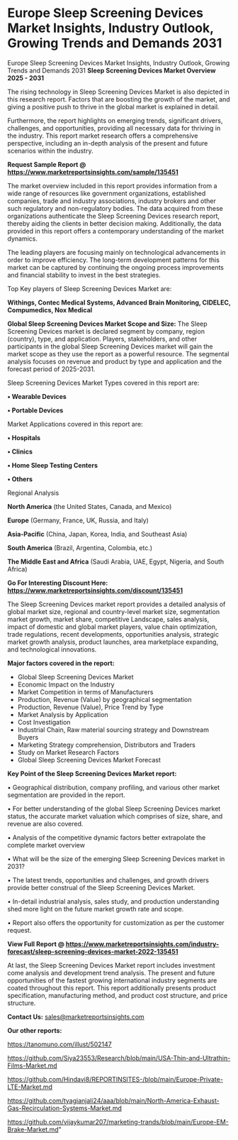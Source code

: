 # Europe Sleep Screening Devices Market Insights, Industry Outlook, Growing Trends and Demands 2031
Europe Sleep Screening Devices Market Insights, Industry Outlook, Growing Trends and Demands 2031
<Strong> Sleep Screening Devices Market Overview 2025 - 2031</strong>

The rising technology in Sleep Screening Devices Market is also depicted in this research report. Factors that are boosting the growth of the market, and giving a positive push to thrive in the global market is explained in detail.

Furthermore, the report highlights on emerging trends, significant drivers, challenges, and opportunities, providing all necessary data for thriving in the industry. This report market research offers a comprehensive perspective, including an in-depth analysis of the present and future scenarios within the industry.

<strong>Request Sample Report @ <a href=https://www.marketreportsinsights.com/sample/135451>https://www.marketreportsinsights.com/sample/135451</a></strong>

The market overview included in this report provides information from a wide range of resources like government organizations, established companies, trade and industry associations, industry brokers and other such regulatory and non-regulatory bodies. The data acquired from these organizations authenticate the Sleep Screening Devices research report, thereby aiding the clients in better decision making. Additionally, the data provided in this report offers a contemporary understanding of the market dynamics.

The leading players are focusing mainly on technological advancements in order to improve efficiency. The long-term development patterns for this market can be captured by continuing the ongoing process improvements and financial stability to invest in the best strategies.

Top Key players of Sleep Screening Devices Market are:

<strong>Withings, Contec Medical Systems, Advanced Brain Monitoring, CIDELEC, Compumedics, Nox Medical</strong>

<strong><b>Global Sleep Screening Devices Market Scope and Size:</b></strong>
The Sleep Screening Devices market is declared segment by company, region (country), type, and application. Players, stakeholders, and other participants in the global Sleep Screening Devices market will gain the market scope as they use the report as a powerful resource. The segmental analysis focuses on revenue and product by type and application and the forecast period of 2025-2031.

Sleep Screening Devices Market Types covered in this report are:

<strong>• Wearable Devices

• Portable Devices</strong>

Market Applications covered in this report are:

<strong>• Hospitals

• Clinics

• Home Sleep Testing Centers

• Others</strong> 

Regional Analysis

<strong>North America</strong> (the United States, Canada, and Mexico)

<strong>Europe</strong> (Germany, France, UK, Russia, and Italy)

<strong>Asia-Pacific</strong> (China, Japan, Korea, India, and Southeast Asia)

<strong>South America</strong> (Brazil, Argentina, Colombia, etc.)

<strong>The Middle East and Africa</strong> (Saudi Arabia, UAE, Egypt, Nigeria, and South Africa)

<strong>Go For Interesting Discount Here: <a href=https://www.marketreportsinsights.com/discount/135451>https://www.marketreportsinsights.com/discount/135451</a></strong>

The Sleep Screening Devices market report provides a detailed analysis of global market size, regional and country-level market size, segmentation market growth, market share, competitive Landscape, sales analysis, impact of domestic and global market players, value chain optimization, trade regulations, recent developments, opportunities analysis, strategic market growth analysis, product launches, area marketplace expanding, and technological innovations.

<strong><b>Major factors covered in the report:</b></strong>
<ul>
  <li>Global Sleep Screening Devices Market </li>
  <li>Economic Impact on the Industry</li>
  <li>Market Competition in terms of Manufacturers</li>
  <li>Production, Revenue (Value) by geographical segmentation</li>
  <li>Production, Revenue (Value), Price Trend by Type</li>
  <li>Market Analysis by Application</li>
  <li>Cost Investigation</li>
  <li>Industrial Chain, Raw material sourcing strategy and Downstream Buyers</li>
  <li>Marketing Strategy comprehension, Distributors and Traders</li>
  <li>Study on Market Research Factors</li>
  <li>Global Sleep Screening Devices Market Forecast</li>
</ul>

<strong><b>Key Point of the Sleep Screening Devices Market report:</b></strong>

• Geographical distribution, company profiling, and various other market segmentation are provided in the report.

• For better understanding of the global Sleep Screening Devices market status, the accurate market valuation which comprises of size, share, and revenue are also covered.

• Analysis of the competitive dynamic factors better extrapolate the complete market overview

• What will be the size of the emerging Sleep Screening Devices market in 2031?

• The latest trends, opportunities and challenges, and growth drivers provide better construal of the Sleep Screening Devices Market.

• In-detail industrial analysis, sales study, and production understanding shed more light on the future market growth rate and scope.

• Report also offers the opportunity for customization as per the customer request.

<strong><b>View Full Report @ <a href=https://www.marketreportsinsights.com/industry-forecast/sleep-screening-devices-market-2022-135451>https://www.marketreportsinsights.com/industry-forecast/sleep-screening-devices-market-2022-135451</a></b></strong>


At last, the Sleep Screening Devices Market report includes investment come analysis and development trend analysis. The present and future opportunities of the fastest growing international industry segments are coated throughout this report. This report additionally presents product specification, manufacturing method, and product cost structure, and price structure.

<strong>Contact Us:</strong>
sales@marketreportsinsights.com

<strong>Our other reports:</strong>

<a href=https://tanomuno.com/illust/502147>https://tanomuno.com/illust/502147</a>

<a href=https://github.com/Siya23553/Research/blob/main/USA-Thin-and-Ultrathin-Films-Market.md>https://github.com/Siya23553/Research/blob/main/USA-Thin-and-Ultrathin-Films-Market.md</a>

<a href=https://github.com/Hindavi8/REPORTINSITES-/blob/main/Europe-Private-LTE-Market.md>https://github.com/Hindavi8/REPORTINSITES-/blob/main/Europe-Private-LTE-Market.md</a>

<a href=https://github.com/tyagianjali24/aaa/blob/main/North-America-Exhaust-Gas-Recirculation-Systems-Market.md>https://github.com/tyagianjali24/aaa/blob/main/North-America-Exhaust-Gas-Recirculation-Systems-Market.md</a>

<a href=https://github.com/vijaykumar207/marketing-trands/blob/main/Europe-EM-Brake-Market.md>https://github.com/vijaykumar207/marketing-trands/blob/main/Europe-EM-Brake-Market.md</a>"

